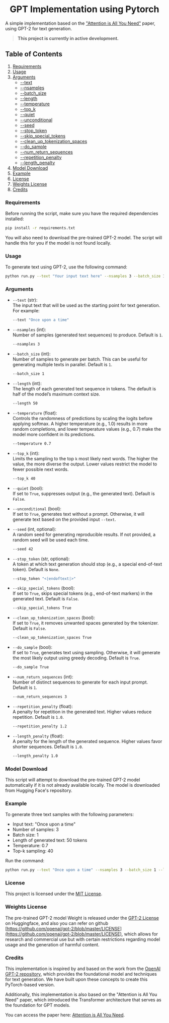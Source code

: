 <h1 align="center">GPT Implementation using Pytorch</h1>

A simple implementation based on the ["Attention is All You Need"](https://arxiv.org/pdf/1706.03762) paper, using GPT-2 for text generation.

> **This project is currently in active development.**

## Table of Contents

1. [Requirements](#requirements)
2. [Usage](#usage)
3. [Arguments](#arguments)
   - [--text](#text-str)
   - [--nsamples](#nsamples-int)
   - [--batch_size](#batch_size-int)
   - [--length](#length-int)
   - [--temperature](#temperature-float)
   - [--top_k](#top_k-int)
   - [--quiet](#quiet-bool)
   - [--unconditional](#unconditional-bool)
   - [--seed](#seed-int-optional)
   - [--stop_token](#stop_token-str-optional)
   - [--skip_special_tokens](#skip_special_tokens-bool)
   - [--clean_up_tokenization_spaces](#clean_up_tokenization_spaces-bool)
   - [--do_sample](#do_sample-bool)
   - [--num_return_sequences](#num_return_sequences-int)
   - [--repetition_penalty](#repetition_penalty-float)
   - [--length_penalty](#length_penalty-float)
4. [Model Download](#model-download)
5. [Example](#example)
6. [License](#license)
7. [Weights License](#weights-license)
8. [Credits](#credits)

### Requirements

Before running the script, make sure you have the required dependencies installed:

```bash
pip install -r requirements.txt
```

You will also need to download the pre-trained GPT-2 model. The script will handle this for you if the model is not found locally.

### Usage

To generate text using GPT-2, use the following command:

```bash
python run.py --text "Your input text here" --nsamples 3 --batch_size 1 --length 50 --temperature 0.7 --top_k 40
```

### Arguments

- `--text` (str):  
  The input text that will be used as the starting point for text generation. For example:
  ```bash
  --text "Once upon a time"
  ```

- `--nsamples` (int):  
  Number of samples (generated text sequences) to produce. Default is `1`.
  ```bash
  --nsamples 3
  ```

- `--batch_size` (int):  
  Number of samples to generate per batch. This can be useful for generating multiple texts in parallel. Default is `1`.
  ```bash
  --batch_size 1
  ```

- `--length` (int):  
  The length of each generated text sequence in tokens. The default is half of the model’s maximum context size.
  ```bash
  --length 50
  ```

- `--temperature` (float):  
  Controls the randomness of predictions by scaling the logits before applying softmax. A higher temperature (e.g., 1.0) results in more random completions, and lower temperature values (e.g., 0.7) make the model more confident in its predictions.
  ```bash
  --temperature 0.7
  ```

- `--top_k` (int):  
  Limits the sampling to the top `k` most likely next words. The higher the value, the more diverse the output. Lower values restrict the model to fewer possible next words.
  ```bash
  --top_k 40
  ```

- `--quiet` (bool):  
  If set to `True`, suppresses output (e.g., the generated text). Default is `False`.

- `--unconditional` (bool):  
  If set to `True`, generates text without a prompt. Otherwise, it will generate text based on the provided input `--text`.

- `--seed` (int, optional):  
  A random seed for generating reproducible results. If not provided, a random seed will be used each time.
  ```bash
  --seed 42
  ```

- `--stop_token` (str, optional):  
  A token at which text generation should stop (e.g., a special end-of-text token). Default is `None`.
  ```bash
  --stop_token "<|endoftext|>"
  ```

- `--skip_special_tokens` (bool):  
  If set to `True`, skips special tokens (e.g., end-of-text markers) in the generated text. Default is `False`.
  ```bash
  --skip_special_tokens True
  ```

- `--clean_up_tokenization_spaces` (bool):  
  If set to `True`, it removes unwanted spaces generated by the tokenizer. Default is `False`.
  ```bash
  --clean_up_tokenization_spaces True
  ```

- `--do_sample` (bool):  
  If set to `True`, generates text using sampling. Otherwise, it will generate the most likely output using greedy decoding. Default is `True`.
  ```bash
  --do_sample True
  ```

- `--num_return_sequences` (int):  
  Number of distinct sequences to generate for each input prompt. Default is `1`.
  ```bash
  --num_return_sequences 3
  ```

- `--repetition_penalty` (float):  
  A penalty for repetition in the generated text. Higher values reduce repetition. Default is `1.0`.
  ```bash
  --repetition_penalty 1.2
  ```

- `--length_penalty` (float):  
  A penalty for the length of the generated sequence. Higher values favor shorter sequences. Default is `1.0`.
  ```bash
  --length_penalty 1.0
  ```

### Model Download

This script will attempt to download the pre-trained GPT-2 model automatically if it is not already available locally. The model is downloaded from Hugging Face's repository.

### Example

To generate three text samples with the following parameters:

- Input text: "Once upon a time"
- Number of samples: 3
- Batch size: 1
- Length of generated text: 50 tokens
- Temperature: 0.7
- Top-k sampling: 40

Run the command:

```bash
python run.py --text "Once upon a time" --nsamples 3 --batch_size 1 --length 50 --temperature 0.7 --top_k 40
```

### License

This project is licensed under the [MIT License](./LICENSE).

### Weights License

The pre-trained GPT-2 model Weight is released under the [GPT-2 License](https://huggingface.co/openai-community/gpt2/tree/main) on Huggingface, and also you can refer on github [https://github.com/openai/gpt-2/blob/master/LICENSE](https://github.com/openai/gpt-2/blob/master/LICENSE), which allows for research and commercial use but with certain restrictions regarding model usage and the generation of harmful content.

### Credits

This implementation is inspired by and based on the work from the [OpenAI GPT-2 repository](https://github.com/openai/gpt-2), which provides the foundational model and techniques for text generation. We have built upon these concepts to create this PyTorch-based version.

Additionally, this implementation is also based on the "Attention is All You Need" paper, which introduced the Transformer architecture that serves as the foundation for GPT models.

You can access the paper here: [Attention is All You Need](https://arxiv.org/abs/1706.03762).
